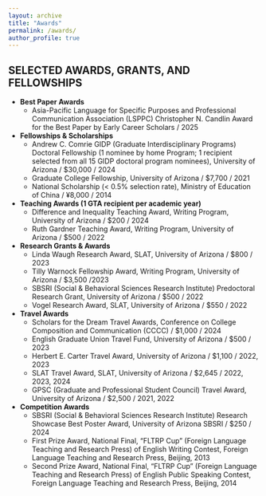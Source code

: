 ```yaml
---
layout: archive
title: "Awards"
permalink: /awards/
author_profile: true
---
```



## SELECTED AWARDS, GRANTS, AND FELLOWSHIPS
* **Best Paper Awards**
  *  Asia-Pacific Language for Specific Purposes and Professional Communication Association (LSPPC) Christopher N. Candlin Award for the Best Paper by Early Career Scholars  / 2025
* **Fellowships & Scholarships**
  *  Andrew C. Comrie GIDP (Graduate Interdisciplinary Programs) Doctoral Fellowship (1 nominee by home Program; 1 recipient selected from all 15 GIDP doctoral program nominees), University of Arizona / $30,000 / 2024
  *  Graduate College Fellowship, University of Arizona / $7,700 / 2021
  *  National Scholarship (< 0.5% selection rate), Ministry of Education of China / ¥8,000 / 2014
* **Teaching Awards (1 GTA recipient per academic year)**
  *  Difference and Inequality Teaching Award, Writing Program, University of Arizona / $200 / 2024
  *  Ruth Gardner Teaching Award, Writing Program, University of Arizona / $500 / 2022
* **Research Grants & Awards**
  *  Linda Waugh Research Award, SLAT, University of Arizona / $800 / 2023
  *  Tilly Warnock Fellowship Award, Writing Program, University of Arizona / $3,500 /2023
  *  SBSRI (Social & Behavioral Sciences Research Institute) Predoctoral Research Grant, University of Arizona / $500 / 2022
  *  Vogel Research Award, SLAT, University of Arizona / $550 / 2022                                     
* **Travel Awards**
  *  Scholars for the Dream Travel Awards, Conference on College Composition and Communication (CCCC) / $1,000 / 2024
  *  English Graduate Union Travel Fund, University of Arizona / $500 / 2023
  *  Herbert E. Carter Travel Award, University of Arizona / $1,100 / 2022, 2023
  *  SLAT Travel Award, SLAT, University of Arizona / $2,645 / 2022, 2023, 2024
  *  GPSC (Graduate and Professional Student Council) Travel Award, University of Arizona / $2,500 / 2021, 2022
* **Competition Awards**    
  *  SBSRI (Social & Behavioral Sciences Research Institute) Research Showcase Best Poster Award, University of Arizona SBSRI / $250 / 2024
  *  First Prize Award, National Final, “FLTRP Cup” (Foreign Language Teaching and Research Press) of English Writing Contest, Foreign Language Teaching and Research Press, Beijing, 2013
  *  Second Prize Award, National Final, “FLTRP Cup” (Foreign Language Teaching and Research Press) of English Public Speaking Contest, Foreign Language Teaching and Research Press, Beijing, 2014






                                                                                                                               
